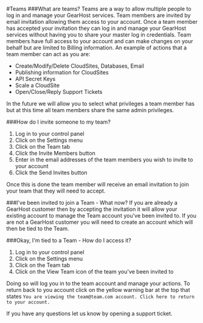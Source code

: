 #Teams
###What are teams?
Teams are a way to allow multiple people to log in and manage your GearHost services. Team members are invited by email invitation allowing them access to your account. Once a team member has accepted your invitation they can log in and manage your GearHost services without having you to share your master log in credentials. Team members have full access to your account and can make changes on your behalf but are limited to Billing information. An example of actions that a team member can act as you are:

* Create/Modify/Delete CloudSites, Databases, Email
* Publishing information for CloudSites
* API Secret Keys
* Scale a CloudSite
* Open/Close/Reply Support Tickets

In the future we will allow you to select what privileges a team member has but at this time all team members share the same admin privileges.

###How do I invite someone to my team?

1. Log in to your control panel
2. Click on the Settings menu
3. Click on the Team tab
4. Click the Invite Members button
5. Enter in the email addresses of the team members you wish to invite to your account
6. Click the Send Invites button

Once this is done the team member will receive an email invitation to join your team that they will need to accept.

###I've been invited to join a Team - What now?
If you are already a GearHost customer then by accepting the invitation it will allow your existing account to manage the Team account you've been invited to. If you are not a GearHost customer you will need to create an account which will then be tied to the Team.

###Okay, I'm tied to a Team - How do I access it?

1. Log in to your control panel
2. Click on the Settings menu
3. Click on the Team tab
4. Click on the View Team icon of the team you've been invited to

Doing so will log you in to the team account and manage your actions. To return back to you account click on the yellow warning bar at the top that states `You are viewing the team@team.com account. Click here to return to your account.`

If you have any questions let us know by opening a support ticket.